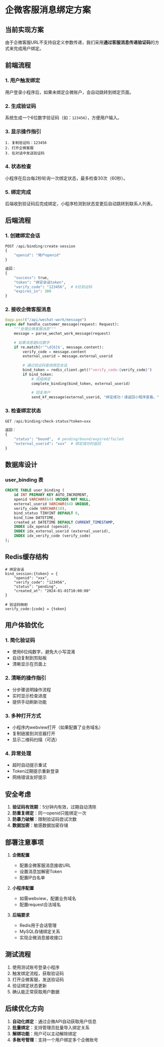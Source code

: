 # 企微客服消息绑定方案

## 当前实现方案

由于企微客服URL不支持自定义参数传递，我们采用**通过客服消息传递验证码**的方式来完成用户绑定。

## 前端流程

### 1. 用户触发绑定
用户登录小程序后，如果未绑定企微账户，会自动跳转到绑定页面。

### 2. 生成验证码
系统生成一个6位数字验证码（如：`123456`），方便用户输入。

### 3. 显示操作指引
```
1. 复制验证码：123456
2. 打开企微客服
3. 在对话中发送验证码
```

### 4. 状态检查
小程序在后台每2秒轮询一次绑定状态，最多检查30次（60秒）。

### 5. 绑定完成
后端收到验证码后完成绑定，小程序检测到状态变更后自动跳转到联系人列表。

## 后端流程

### 1. 创建绑定会话
```python
POST /api/binding/create-session
{
    "openid": "用户openid"
}

返回：
{
    "success": true,
    "token": "绑定会话token",
    "verify_code": "123456",  # 6位验证码
    "expires_in": 300
}
```

### 2. 接收企微客服消息
```python
@app.post("/api/wechat-work/message")
async def handle_customer_message(request: Request):
    """处理企微客服消息"""
    message = parse_wechat_work_message(request)
    
    # 如果消息是6位数字
    if re.match(r'^\d{6}$', message.content):
        verify_code = message.content
        external_userid = message.external_userid
        
        # 通过验证码查找绑定会话
        bind_token = redis_client.get(f"verify_code:{verify_code}")
        if bind_token:
            # 完成绑定
            complete_binding(bind_token, external_userid)
            
            # 回复用户
            send_kf_message(external_userid, "绑定成功！请返回小程序查看。")
```

### 3. 检查绑定状态
```python
GET /api/binding/check-status?token=xxx

返回：
{
    "status": "bound",  # pending/bound/expired/failed
    "external_userid": "xxx"  # 绑定成功时返回
}
```

## 数据库设计

### user_binding 表
```sql
CREATE TABLE user_binding (
    id INT PRIMARY KEY AUTO_INCREMENT,
    openid VARCHAR(64) UNIQUE NOT NULL,
    external_userid VARCHAR(64) UNIQUE,
    verify_code VARCHAR(10),
    bind_status TINYINT DEFAULT 0,
    bind_time DATETIME,
    created_at DATETIME DEFAULT CURRENT_TIMESTAMP,
    INDEX idx_openid (openid),
    INDEX idx_external_userid (external_userid),
    INDEX idx_verify_code (verify_code)
);
```

## Redis缓存结构

```
# 绑定会话
bind_session:{token} = {
    "openid": "xxx",
    "verify_code": "123456",
    "status": "pending",
    "created_at": "2024-01-01T10:00:00"
}

# 验证码映射
verify_code:{code} = {token}
```

## 用户体验优化

### 1. 简化验证码
- 使用6位纯数字，避免大小写混淆
- 自动复制到剪贴板
- 清晰显示在页面上

### 2. 清晰的操作指引
- 分步骤说明操作流程
- 实时显示检查进度
- 提供手动刷新功能

### 3. 多种打开方式
- 小程序内webview打开（如果配置了业务域名）
- 复制链接到浏览器打开
- 显示二维码扫描（可选）

### 4. 异常处理
- 超时自动提示重试
- Token过期提示重新登录
- 网络错误友好提示

## 安全考虑

1. **验证码有效期**：5分钟内有效，过期自动清除
2. **防重复绑定**：同一openid只能绑定一次
3. **防暴力破解**：限制验证码尝试次数
4. **数据加密**：敏感数据加密存储

## 部署注意事项

1. **企微配置**
   - 配置企微客服消息接收URL
   - 设置消息加解密Token
   - 配置IP白名单

2. **小程序配置**
   - 如需webview，配置业务域名
   - 配置request合法域名

3. **后端要求**
   - Redis用于会话管理
   - MySQL存储绑定关系
   - 实现企微消息接收接口

## 测试流程

1. 使用测试账号登录小程序
2. 触发绑定流程，获取验证码
3. 打开企微客服，发送验证码
4. 验证绑定状态更新
5. 确认能正常获取用户数据

## 后续优化方向

1. **自动化绑定**：通过企微API自动获取用户信息
2. **批量绑定**：支持管理员批量导入绑定关系
3. **解绑功能**：用户可以主动解除绑定
4. **多账号管理**：支持一个用户绑定多个企微账号